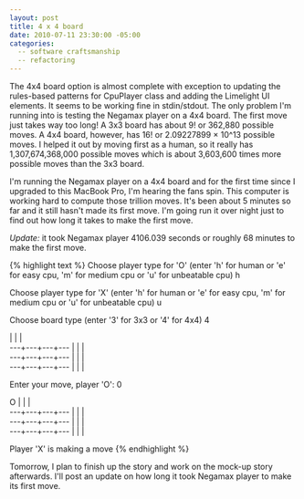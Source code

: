 ```yaml
---
layout: post
title: 4 x 4 board
date: 2010-07-11 23:30:00 -05:00
categories:
  -- software craftsmanship
  -- refactoring
---
```


The 4x4 board option is almost complete with exception to updating the rules-based patterns for CpuPlayer class and adding the Limelight UI elements.  It seems to be working fine in stdin/stdout.  The only problem I'm running into is testing the Negamax player on a 4x4 board.  The first move just takes way too long!  A 3x3 board has about 9! or 362,880 possible moves.  A 4x4 board, however, has 16! or 2.09227899 × 10^13 possible moves.  I helped it out by moving first as a human, so it really has 1,307,674,368,000 possible moves which is about 3,603,600 times more possible moves than the 3x3 board.

I'm running the Negamax player on a 4x4 board and for the first time since I upgraded to this MacBook Pro, I'm hearing the fans spin.  This computer is working hard to compute those trillion moves.  It's been about 5 minutes so far and it still hasn't made its first move.  I'm going run it over night just to find out how long it takes to make the first move.

*Update:* it took Negamax player 4106.039 seconds or roughly 68 minutes to make the first move.

{% highlight text %}
Choose player type for 'O' (enter 'h' for human or 'e' for easy cpu, 'm' for  medium cpu or 'u' for unbeatable cpu) h

Choose player type for 'X' (enter 'h' for human or 'e' for easy cpu, 'm' for  medium cpu or 'u' for unbeatable cpu) u

Choose board type (enter '3' for 3x3 or '4' for 4x4) 4


   |   |   |   
---+---+---+---
   |   |   |   
---+---+---+---
   |   |   |   
---+---+---+---
   |   |   |   


Enter your move, player 'O': 0


 O |   |   |   
---+---+---+---
   |   |   |   
---+---+---+---
   |   |   |   
---+---+---+---
   |   |   |   

Player 'X' is making a move
{% endhighlight %}

Tomorrow, I plan to finish up the story and work on the mock-up story afterwards.  I'll post an update on how long it took Negamax player to make its first move.
